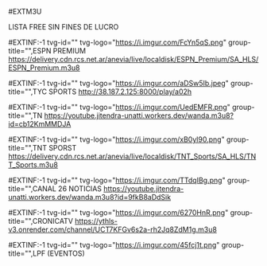 #EXTM3U

LISTA FREE SIN FINES DE LUCRO

#EXTINF:-1 tvg-id="" tvg-logo="https://i.imgur.com/FcYn5qS.png" group-title="",ESPN PREMIUM
https://delivery.cdn.rcs.net.ar/anevia/live/localdisk/ESPN_Premium/SA_HLS/ESPN_Premium.m3u8

#EXTINF:-1 tvg-id="" tvg-logo="https://i.imgur.com/aDSw5Ib.jpeg" group-title="",TYC SPORTS
http://38.187.2.125:8000/play/a02h

#EXTINF:-1 tvg-id="" tvg-logo="https://i.imgur.com/UedEMFR.png" group-title="",TN
https://youtube.jitendra-unatti.workers.dev/wanda.m3u8?id=cb12KmMMDJA

#EXTINF:-1 tvg-id="" tvg-logo="https://i.imgur.com/xB0yl90.png" group-title="",TNT SPORST
https://delivery.cdn.rcs.net.ar/anevia/live/localdisk/TNT_Sports/SA_HLS/TNT_Sports.m3u8

#EXTINF:-1 tvg-id="" tvg-logo="https://i.imgur.com/TTdqIBg.png" group-title="",CANAL 26 NOTICIAS 
https://youtube.jitendra-unatti.workers.dev/wanda.m3u8?id=9fkB8aDdSik

#EXTINF:-1 tvg-id="" tvg-logo="https://i.imgur.com/6270HnR.png" group-title="",CRONICATV
https://ythls-v3.onrender.com/channel/UCT7KFGv6s2a-rh2Jq8ZdM1g.m3u8

#EXTINF:-1 tvg-id="" tvg-logo="https://i.imgur.com/45fcj1t.png" group-title="",LPF (EVENTOS)
